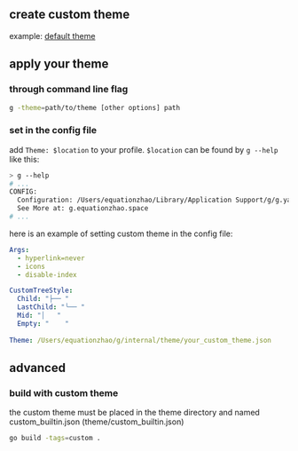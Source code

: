 ## create custom theme 

example: [default theme](internal/theme/default.json)

## apply your theme

### through command line flag
```bash
g -theme=path/to/theme [other options] path
```

### set in the config file
add `Theme: $location` to your profile. `$location` can be found by `g --help` like this:

```bash
> g --help
# ...
CONFIG:
  Configuration: /Users/equationzhao/Library/Application Support/g/g.yaml
  See More at: g.equationzhao.space
# ...
```

here is an example of setting custom theme in the config file:

```yaml
Args:
  - hyperlink=never
  - icons
  - disable-index

CustomTreeStyle:
  Child: "├── "
  LastChild: "╰── "
  Mid: "│   "
  Empty: "    "
  
Theme: /Users/equationzhao/g/internal/theme/your_custom_theme.json
```

## advanced

### build with custom theme

the custom theme must be placed in the theme directory and named custom_builtin.json (theme/custom_builtin.json)

```bash
go build -tags=custom .
```
